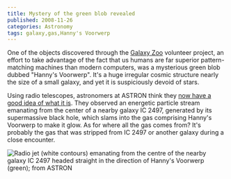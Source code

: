 ```yaml
---
title: Mystery of the green blob revealed
published: 2008-11-26
categories: Astronomy
tags: galaxy,gas,Hanny's Voorwerp
---
```


One of the objects discovered through the <a
href="https://www.zooniverse.org/projects/zookeeper/galaxy-zoo/">Galaxy Zoo</a> volunteer
project, an effort to take advantage of the fact that us humans are far superior
pattern-matching machines than modern computers, was a mysterious green blob dubbed
"Hanny's Voorwerp".  It's a huge irregular cosmic structure nearly the size of a small
galaxy, and yet it is suspiciously devoid of stars.

Using radio telescopes, astronomers at ASTRON think they <a
href="https://www.universetoday.com/21504/hannys-voorwerp-revealed/">now have a good idea
of what it is</a>.  They observed an energetic particle stream emanating from the center
of a nearby galaxy IC 2497, generated by its supermassive black hole, which slams into the
gas comprising Hanny's Voorwerp to make it glow.  As for where all the gas comes from?
It's probably the gas that was stripped from IC 2497 or another galaxy during a close
encounter.

![Radio jet (white contours) emanating from the centre of the nearby galaxy IC 2497 headed straight in the direction of Hanny's Voorwerp (green); from ASTRON](081121_hannyvanarkel_bij_astron_big.jpg)
